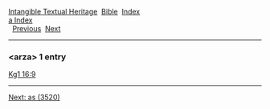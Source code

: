 [Intangible Textual Heritage](../../index)  [Bible](../index) 
[Index](index)   
[a Index](_a_)  
  [Previous](c00748)  [Next](c00750) 

------------------------------------------------------------------------

### &lt;arza&gt; 1 entry

[Kg1 16:9](../kjv/kg1016.htm#009)  

------------------------------------------------------------------------

[Next: as (3520)](c00750)
